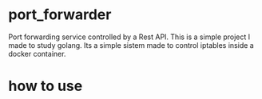 # port_forwarder
Port forwarding service controlled by a Rest API. This is a simple project I made to study golang. Its a simple sistem made to control iptables inside a docker container.

# how to use